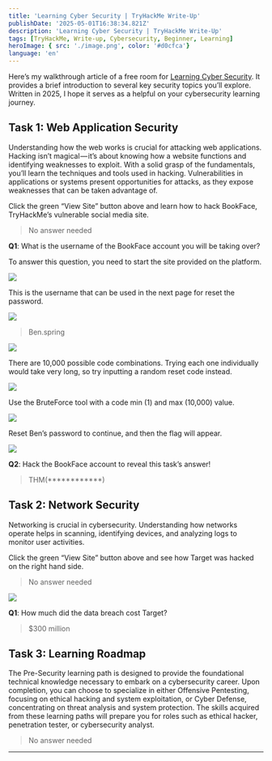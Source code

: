 ```yaml
---
title: 'Learning Cyber Security | TryHackMe Write-Up'
publishDate: '2025-05-01T16:38:34.821Z'
description: 'Learning Cyber Security | TryHackMe Write-Up'
tags: [TryHackMe, Write-up, Cybersecurity, Beginner, Learning]
heroImage: { src: './image.png', color: '#d0cfca'}
language: 'en'
---
```

Here’s my walkthrough article of a free room for [Learning Cyber Security](https://tryhackme.com/room/beginnerpathintro). It provides a brief introduction to several key security topics you’ll explore. Written in 2025, I hope it serves as a helpful on your cybersecurity learning journey.

## Task 1: Web Application Security

Understanding how the web works is crucial for attacking web applications. Hacking isn’t magical — it’s about knowing how a website functions and identifying weaknesses to exploit. With a solid grasp of the fundamentals, you’ll learn the techniques and tools used in hacking. Vulnerabilities in applications or systems present opportunities for attacks, as they expose weaknesses that can be taken advantage of.

Click the green “View Site” button above and learn how to hack BookFace, TryHackMe’s vulnerable social media site.

> No answer needed

**Q1**: What is the username of the BookFace account you will be taking over?

To answer this question, you need to start the site provided on the platform.

![](https://cdn-images-1.medium.com/max/800/1*Buu_j12m_gv6mbyUsZHVrw.png)

This is the username that can be used in the next page for reset the password.

![](https://cdn-images-1.medium.com/max/800/1*2mURjdeNZUomYHUpALWGJg.png)

> Ben.spring

![](https://cdn-images-1.medium.com/max/800/1*Q3Pmt1_kYnOq4DFKkyryBQ.png)

There are 10,000 possible code combinations. Trying each one individually would take very long, so try inputting a random reset code instead.

![](https://cdn-images-1.medium.com/max/800/1*UHmZEYHkF7Mln7YG6OhH8A.png)

Use the BruteForce tool with a code min (1) and max (10,000) value.

![](https://cdn-images-1.medium.com/max/800/1*88l3XwPrt2lmAS0_Xr1AxA.png)

Reset Ben’s password to continue, and then the flag will appear.

![](https://cdn-images-1.medium.com/max/800/1*dm2nKuIERVaTV1gbPpiZvw.png)

**Q2**: Hack the BookFace account to reveal this task’s answer!

> THM(************)

## Task 2: Network Security

​Networking is crucial in cybersecurity. Understanding how networks operate helps in scanning, identifying devices, and analyzing logs to monitor user activities.

Click the green “View Site” button above and see how Target was hacked on the right hand side.

> No answer needed

![](https://cdn-images-1.medium.com/max/800/1*Vys_ZPuuCeo6xkRn26hkhw.png)

**Q1**: How much did the data breach cost Target?

> $300 million

## Task 3: Learning Roadmap

The Pre-Security learning path is designed to provide the foundational technical knowledge necessary to embark on a cybersecurity career. Upon completion, you can choose to specialize in either Offensive Pentesting, focusing on ethical hacking and system exploitation, or Cyber Defense, concentrating on threat analysis and system protection. The skills acquired from these learning paths will prepare you for roles such as ethical hacker, penetration tester, or cybersecurity analyst.

> No answer needed

* * *

